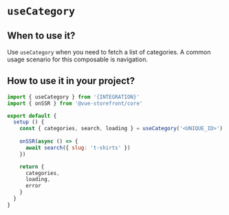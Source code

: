 # `useCategory`

## When to use it?

Use `useCategory` when you need to fetch a list of categories. A common usage scenario for this composable is navigation.

## How to use it in your project?

```js
import { useCategory } from '{INTEGRATION}'
import { onSSR } from '@vue-storefront/core'

export default {
  setup () {
    const { categories, search, loading } = useCategory('<UNIQUE_ID>')
    
    onSSR(async () => {
      await search({ slug: 't-shirts' }) 
    })

    return {
      categories,
      loading,
      error
    }
  }
}
```